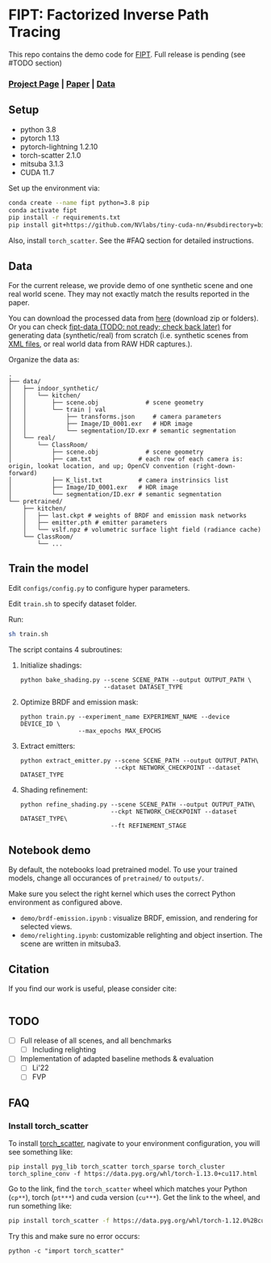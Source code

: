 # FIPT: Factorized Inverse Path Tracing

This repo contains the demo code for [FIPT](). Full release is pending (see #TODO section)

### [Project Page]() | [Paper]() | [Data]()


## Setup

* python 3.8
* pytorch 1.13
* pytorch-lightning 1.2.10
* torch-scatter 2.1.0
* mitsuba 3.1.3
* CUDA 11.7

Set up the environment via:

``` bash
conda create --name fipt python=3.8 pip
conda activate fipt
pip install -r requirements.txt
pip install git+https://github.com/NVlabs/tiny-cuda-nn/#subdirectory=bindings/torch # tested with tinycudann-1.7
```

Also, install `torch_scatter`. See the #FAQ section for detailed instructions.

## Data

For the current release, we provide demo of one synthetic scene and one real world scene. They may not exactly match the results reported in the paper.

You can download the processed data from [here](https://drive.google.com/drive/folders/1N8H1yR41MykUuSTyHvKGsZcuV2VjtWGr?usp=share_link) (download zip or folders). Or you can check [fipt-data (TODO: not ready; check back later)](https://github.com/Jerrypiglet/fipt-data) for generating data (synthetic/real) from scratch (i.e. synthetic scenes from [XML files](https://benedikt-bitterli.me/resources/), or real world data from RAW HDR captures.).

Organize the data as:

<!-- https://tree.nathanfriend.io -->

<!-- - data
  - indoor_synthetic
    - kitchen
      - scene.obj             # scene geometry
      - train | val
        - transforms.json     # camera parameters
        - Image/ID_0001.exr   # HDR image
        - segmentation/ID.exr # semantic segmentation
  - real
    - ClassRoom
      - scene.obj           # scene geometry
      - cam.txt             # each row of each camera is: origin, lookat location, and up; OpenCV convention (right-down-forward)
      - K_list.txt          # camera instrinsics list
      - Image/ID_0001.exr   # HDR image
      - segmentation/ID.exr # semantic segmentation

- pretrained
  - kitchen
    - last.ckpt # weights of BRDF and emission mask networks
    - emitter.pth # emitter parameters
    - vslf.npz # volumetric surface light field (radiance cache)
  - ClassRoom
    - ... -->



```
.
├── data/
│   ├── indoor_synthetic/
│   │   └── kitchen/
│   │       ├── scene.obj             # scene geometry
│   │       └── train | val
│   │           ├── transforms.json     # camera parameters
│   │           ├── Image/ID_0001.exr   # HDR image
│   │           └── segmentation/ID.exr # semantic segmentation
│   └── real/
│       └── ClassRoom/
│           ├── scene.obj             # scene geometry
│           ├── cam.txt             # each row of each camera is: origin, lookat location, and up; OpenCV convention (right-down-forward)
│           ├── K_list.txt          # camera instrinsics list
│           ├── Image/ID_0001.exr   # HDR image
│           └── segmentation/ID.exr # semantic segmentation
└── pretrained/
    ├── kitchen/
    │   ├── last.ckpt # weights of BRDF and emission mask networks
    │   ├── emitter.pth # emitter parameters
    │   └── vslf.npz # volumetric surface light field (radiance cache)
    └── ClassRoom/
        └── ...
```

<!-- The camera intrinsic and extrinsic are in OpenCV coordinate system (right-down-forward). -->

<!-- The semantic segmentation mask is obtained using [Mask2Former](https://github.com/facebookresearch/Mask2Former), then fused to scene geometry by running:

```
python utils/fuse_segmentation.py --scene SCENE_PATH --dataset DATASET_TYPE
``` -->

## Train the model

Edit `configs/config.py` to configure hyper parameters.

Edit `train.sh` to specify dataset folder.

Run:

``` bash
sh train.sh
```

The script contains 4 subroutines:

1. Initialize shadings:

   ```
   python bake_shading.py --scene SCENE_PATH --output OUTPUT_PATH \
                          --dataset DATASET_TYPE
   ```

2. Optimize BRDF and emission mask:

   ```
   python train.py --experiment_name EXPERIMENT_NAME --device DEVICE_ID \
                   --max_epochs MAX_EPOCHS
   ```

3. Extract emitters:

   ```
   python extract_emitter.py --scene SCENE_PATH --output OUTPUT_PATH\
                             --ckpt NETWORK_CHECKPOINT --dataset DATASET_TYPE
   ```

4. Shading refinement:

   ```
   python refine_shading.py --scene SCENE_PATH --output OUTPUT_PATH\
                            --ckpt NETWORK_CHECKPOINT --dataset DATASET_TYPE\
                            --ft REFINEMENT_STAGE
   ```

## Notebook demo

By default, the notebooks load pretrained model. To use your trained models, change all occurances of `pretrained/` to `outputs/`.

Make sure you select the right kernel which uses the correct Python environment as configured above.

* `demo/brdf-emission.ipynb` : visualize BRDF, emission, and rendering for selected views.
* `demo/relighting.ipynb`: customizable relighting and object insertion. The scene are written in mitsuba3.

## Citation

If you find our work is useful, please consider cite:

```
```

## TODO
- [ ] Full release of all scenes, and all benchmarks
  - [ ] Including relighting
- [ ] Implementation of adapted baseline methods & evaluation
  - [ ] Li'22
  - [ ] FVP

## FAQ

### Install torch_scatter

To install [torch_scatter](https://pytorch-geometric.readthedocs.io/en/latest/install/installation.html), nagivate to your environment configuration, you will see something like:

```
pip install pyg_lib torch_scatter torch_sparse torch_cluster torch_spline_conv -f https://data.pyg.org/whl/torch-1.13.0+cu117.html
```

Go to the link, find the `torch_scatter` wheel which matches your Python (`cp**`), torch (`pt***`) and cuda version (`cu***`). Get the link to the wheel, and run something like:

``` bash
pip install torch_scatter -f https://data.pyg.org/whl/torch-1.12.0%2Bcu113/torch_scatter-2.1.0%2Bpt112cu113-cp38-cp38-linux_x86_64.whl
```

Try this and make sure no error occurs:

```
python -c "import torch_scatter"
```
